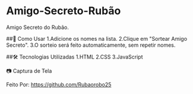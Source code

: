 # Amigo-Secreto-Rubão
Amigo Secreto do Rubão.

##📌 Como Usar
1.Adicione os nomes na lista.
2.Clique em "Sortear Amigo Secreto".
3.O sorteio será feito automaticamente, sem repetir nomes.

##🛠️ Tecnologias Utilizadas
1.HTML
2.CSS
3.JavaScript

📷 Captura de Tela










Feito Por: https://github.com/Rubaorobo25
